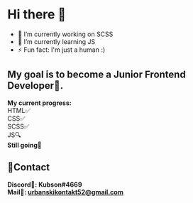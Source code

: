 # Hi there 👋

- 🔭 I’m currently working on SCSS
- 🌱 I’m currently learning JS
- ⚡ Fun fact: I'm just a human :)

## My goal is to become a Junior Frontend Developer💼.
**My current progress:**
<br>
HTML✅
<br>
CSS✅
<br>
SCSS✅
<br>
JS🔍
<br>
**Still going👀**

## 🎇Contact

**Discord🏹: Kubson#4669**
<br>
**Mail📩: urbanskikontakt52@gmail.com**
